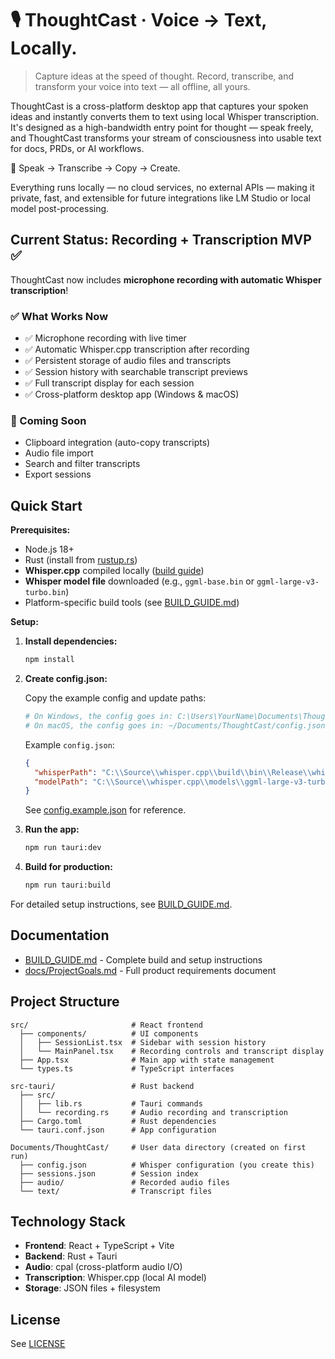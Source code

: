 # 🎙️ ThoughtCast · Voice → Text, Locally.
> Capture ideas at the speed of thought. Record, transcribe, and transform your voice into text — all offline, all yours.

ThoughtCast is a cross-platform desktop app that captures your spoken ideas and instantly converts them to text using local Whisper transcription.
It's designed as a high-bandwidth entry point for thought — speak freely, and ThoughtCast transforms your stream of consciousness into usable text for docs, PRDs, or AI workflows.

🧠 Speak → Transcribe → Copy → Create.

Everything runs locally — no cloud services, no external APIs — making it private, fast, and extensible for future integrations like LM Studio or local model post-processing.

## Current Status: Recording + Transcription MVP ✅

ThoughtCast now includes **microphone recording with automatic Whisper transcription**!

### ✅ What Works Now
- ✅ Microphone recording with live timer
- ✅ Automatic Whisper.cpp transcription after recording
- ✅ Persistent storage of audio files and transcripts
- ✅ Session history with searchable transcript previews
- ✅ Full transcript display for each session
- ✅ Cross-platform desktop app (Windows & macOS)

### 🚧 Coming Soon
- Clipboard integration (auto-copy transcripts)
- Audio file import
- Search and filter transcripts
- Export sessions

## Quick Start

**Prerequisites:**
- Node.js 18+
- Rust (install from [rustup.rs](https://rustup.rs/))
- **Whisper.cpp** compiled locally ([build guide](https://github.com/ggerganov/whisper.cpp))
- **Whisper model file** downloaded (e.g., `ggml-base.bin` or `ggml-large-v3-turbo.bin`)
- Platform-specific build tools (see [BUILD_GUIDE.md](docs/BUILD_GUIDE.md))

**Setup:**

1. **Install dependencies:**
   ```bash
   npm install
   ```

2. **Create config.json:**

   Copy the example config and update paths:
   ```bash
   # On Windows, the config goes in: C:\Users\YourName\Documents\ThoughtCast\config.json
   # On macOS, the config goes in: ~/Documents/ThoughtCast/config.json
   ```

   Example `config.json`:
   ```json
   {
     "whisperPath": "C:\\Source\\whisper.cpp\\build\\bin\\Release\\whisper-cli.exe",
     "modelPath": "C:\\Source\\whisper.cpp\\models\\ggml-large-v3-turbo.bin"
   }
   ```

   See [config.example.json](config.example.json) for reference.

3. **Run the app:**
   ```bash
   npm run tauri:dev
   ```

4. **Build for production:**
   ```bash
   npm run tauri:build
   ```

For detailed setup instructions, see [BUILD_GUIDE.md](docs/BUILD_GUIDE.md).

## Documentation

- [BUILD_GUIDE.md](BUILD_GUIDE.md) - Complete build and setup instructions
- [docs/ProjectGoals.md](docs/ProjectGoals.md) - Full product requirements document

## Project Structure

```
src/                       # React frontend
  ├── components/          # UI components
  │   ├── SessionList.tsx  # Sidebar with session history
  │   └── MainPanel.tsx    # Recording controls and transcript display
  ├── App.tsx              # Main app with state management
  └── types.ts             # TypeScript interfaces

src-tauri/                 # Rust backend
  ├── src/
  │   ├── lib.rs           # Tauri commands
  │   └── recording.rs     # Audio recording and transcription
  ├── Cargo.toml           # Rust dependencies
  └── tauri.conf.json      # App configuration

Documents/ThoughtCast/     # User data directory (created on first run)
  ├── config.json          # Whisper configuration (you create this)
  ├── sessions.json        # Session index
  ├── audio/               # Recorded audio files
  └── text/                # Transcript files
```

## Technology Stack

- **Frontend**: React + TypeScript + Vite
- **Backend**: Rust + Tauri
- **Audio**: cpal (cross-platform audio I/O)
- **Transcription**: Whisper.cpp (local AI model)
- **Storage**: JSON files + filesystem

## License

See [LICENSE](LICENSE)